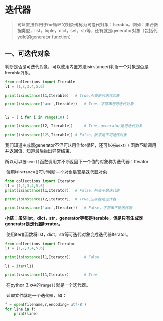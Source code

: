 # 迭代器

> ​	可以直接作用于for循环的对象统称为可迭代对象：Iterable。例如：集合数据类型，list，tuple，dict，set，str等，还有就是generator对象（包括代yeild的generator function）



## 一、可迭代对象

​	判断是否是可迭代对象，可以使用内置方法isinstance()判断一个对象是否是Iterable对象。

```python
from collections import Iterable
l1 = [1,2,3,4,5,6]

print(isinstance(l1,Iterable))	# True,列表是可迭代对象

print(isinstance('abc',Iterable))	# True，字符串是可迭代对象


l2 = ( i for i in range(10) )

print(isinstance(l2, Iterable))		# True，generator是可迭代对象

print(isinstance(123,Iterable))	# False，数字是不可迭代对象

```

​	我们知道生成器generator不但可以用作for循环，还可以被`next()` 函数不断调用并返回值，知道最后抛出异常结束。

​	所以可以被`next()`函数调用并不断返回下一个值的对象称为迭代器：Iterator

​	使用isinstance()可以判断一个对象是否是迭代器对象

```python
from collections import Iterator
l1 = [1,2,3,4,5,6]
print(isinstance(l1,Iterator))	# False，列表不是迭代器

print(isinstance(l2,Iterator))	# True,生成器是迭代器

print(isinstance('abc',Iterator))	# False，字符串不是迭代器

```

​	**小结：虽然list，dict，str，generator等都是Iterable，但是只有生成器generator是迭代器Iterator。**

​	使用iter()函数将list，dict，str等可迭代对象变成迭代器Iterator。

```python
from collections import Iterator
l1 = [1,2,3,4,5,6]

print(isinstance(l1,Iterator))		# False

l1 = iter(l1)

print(isinstance(l1,Iterator))		# True
```

​	在python 3.x中的`range()`就是一个迭代器。

​	读取文件就是一个迭代器，如：

```python
f = open(filename,r,encoding='utf-8')
for line in f:
    print(line)
```





